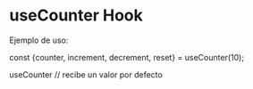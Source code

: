 # useCounter Hook

Ejemplo de uso:

const {counter, increment, decrement, reset} = useCounter(10);

useCounter // recibe un valor por defecto
